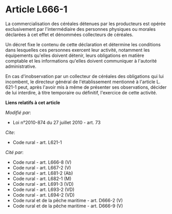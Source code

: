 # Article L666-1

La commercialisation des céréales détenues par les producteurs est opérée exclusivement par l'intermédiaire des personnes
physiques ou morales déclarées à cet effet et dénommées collecteurs de céréales. 

Un décret fixe le contenu de cette déclaration et détermine les conditions dans lesquelles ces personnes exercent leur
activité, notamment les équipements qu'elles doivent détenir, leurs obligations en matière comptable et les informations
qu'elles doivent communiquer à l'autorité administrative. 

En cas d'inobservation par un collecteur de céréales des obligations qui lui incombent, le directeur général de
l'établissement mentionné à l'article L. 621-1 peut, après l'avoir mis à même de présenter ses observations, décider de lui
interdire, à titre temporaire ou définitif, l'exercice de cette activité.

**Liens relatifs à cet article**

_Modifié par_:

  - Loi n°2010-874 du 27 juillet 2010 - art. 73

_Cite_:

  - Code rural - art. L621-1

_Cité par_:

  - Code rural - art. L666-8 (V)
  - Code rural - art. L667-2 (V)
  - Code rural - art. L681-2 (Ab)
  - Code rural - art. L682-1 (M)
  - Code rural - art. L691-3 (VD)
  - Code rural - art. L693-2 (VD)
  - Code rural - art. L694-2 (VD)
  - Code rural et de la pêche maritime - art. D666-2 (V)
  - Code rural et de la pêche maritime - art. D666-9 (V)
